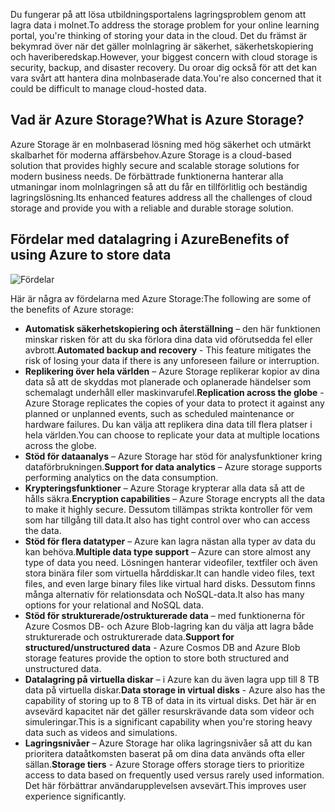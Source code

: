 <span data-ttu-id="f383b-101">Du fungerar på att lösa utbildningsportalens lagringsproblem genom att lagra data i molnet.</span><span class="sxs-lookup"><span data-stu-id="f383b-101">To address the storage problem for your online learning portal, you're thinking of storing your data in the cloud.</span></span> <span data-ttu-id="f383b-102">Det du främst är bekymrad över när det gäller molnlagring är säkerhet, säkerhetskopiering och haveriberedskap.</span><span class="sxs-lookup"><span data-stu-id="f383b-102">However, your biggest concern with cloud storage is security, backup, and disaster recovery.</span></span> <span data-ttu-id="f383b-103">Du oroar dig också för att det kan vara svårt att hantera dina molnbaserade data.</span><span class="sxs-lookup"><span data-stu-id="f383b-103">You're also concerned that it could be difficult to manage cloud-hosted data.</span></span>

## <a name="what-is-azure-storage"></a><span data-ttu-id="f383b-104">Vad är Azure Storage?</span><span class="sxs-lookup"><span data-stu-id="f383b-104">What is Azure Storage?</span></span>

<span data-ttu-id="f383b-105">Azure Storage är en molnbaserad lösning med hög säkerhet och utmärkt skalbarhet för moderna affärsbehov.</span><span class="sxs-lookup"><span data-stu-id="f383b-105">Azure Storage is a cloud-based solution that provides highly secure and scalable storage solutions for modern business needs.</span></span> <span data-ttu-id="f383b-106">De förbättrade funktionerna hanterar alla utmaningar inom molnlagringen så att du får en tillförlitlig och beständig lagringslösning.</span><span class="sxs-lookup"><span data-stu-id="f383b-106">Its enhanced features address all the challenges of cloud storage  and provide you with a reliable and durable storage solution.</span></span>

## <a name="benefits-of-using-azure-to-store-data"></a><span data-ttu-id="f383b-107">Fördelar med datalagring i Azure</span><span class="sxs-lookup"><span data-stu-id="f383b-107">Benefits of using Azure to store data</span></span>

![Fördelar](../media-draft/Benefits.png)

<span data-ttu-id="f383b-109">Här är några av fördelarna med Azure Storage:</span><span class="sxs-lookup"><span data-stu-id="f383b-109">The following are some of the benefits of Azure storage:</span></span>

- <span data-ttu-id="f383b-110">**Automatisk säkerhetskopiering och återställning** – den här funktionen minskar risken för att du ska förlora dina data vid oförutsedda fel eller avbrott.</span><span class="sxs-lookup"><span data-stu-id="f383b-110">**Automated backup and recovery** -  This feature mitigates the risk of losing your data if there is any unforeseen failure or interruption.</span></span>
- <span data-ttu-id="f383b-111">**Replikering över hela världen** – Azure Storage replikerar kopior av dina data så att de skyddas mot planerade och oplanerade händelser som schemalagt underhåll eller maskinvarufel.</span><span class="sxs-lookup"><span data-stu-id="f383b-111">**Replication across the globe** - Azure Storage replicates the copies of your data to protect it against any planned or unplanned events, such as scheduled maintenance or hardware failures.</span></span> <span data-ttu-id="f383b-112">Du kan välja att replikera dina data till flera platser i hela världen.</span><span class="sxs-lookup"><span data-stu-id="f383b-112">You can choose to replicate your data at multiple locations across the globe.</span></span>
- <span data-ttu-id="f383b-113">**Stöd för dataanalys** – Azure Storage har stöd för analysfunktioner kring dataförbrukningen.</span><span class="sxs-lookup"><span data-stu-id="f383b-113">**Support for data analytics** – Azure storage supports performing analytics on the data consumption.</span></span>
- <span data-ttu-id="f383b-114">**Krypteringsfunktioner** – Azure Storage krypterar alla data så att de hålls säkra.</span><span class="sxs-lookup"><span data-stu-id="f383b-114">**Encryption capabilities** – Azure Storage encrypts all the data to make it highly secure.</span></span> <span data-ttu-id="f383b-115">Dessutom tillämpas strikta kontroller för vem som har tillgång till data.</span><span class="sxs-lookup"><span data-stu-id="f383b-115">It also has tight control over who can access the data.</span></span>
- <span data-ttu-id="f383b-116">**Stöd för flera datatyper** – Azure kan lagra nästan alla typer av data du kan behöva.</span><span class="sxs-lookup"><span data-stu-id="f383b-116">**Multiple data type support** – Azure can store almost any type of data you need.</span></span> <span data-ttu-id="f383b-117">Lösningen hanterar videofiler, textfiler och även stora binära filer som virtuella hårddiskar.</span><span class="sxs-lookup"><span data-stu-id="f383b-117">It can handle video files, text files, and even large binary files like virtual hard disks.</span></span> <span data-ttu-id="f383b-118">Dessutom finns många alternativ för relationsdata och NoSQL-data.</span><span class="sxs-lookup"><span data-stu-id="f383b-118">It also has many options for your relational and NoSQL data.</span></span>
- <span data-ttu-id="f383b-119">**Stöd för strukturerade/ostrukturerade data** – med funktionerna för Azure Cosmos DB- och Azure Blob-lagring kan du välja att lagra både strukturerade och ostrukturerade data.</span><span class="sxs-lookup"><span data-stu-id="f383b-119">**Support for structured/unstructured data** - Azure Cosmos DB and Azure Blob storage features provide the option to store both structured and unstructured data.</span></span>
- <span data-ttu-id="f383b-120">**Datalagring på virtuella diskar** – i Azure kan du även lagra upp till 8 TB data på virtuella diskar.</span><span class="sxs-lookup"><span data-stu-id="f383b-120">**Data storage in virtual disks** - Azure also has the capability of storing up to 8 TB of data in its virtual disks.</span></span> <span data-ttu-id="f383b-121">Det här är en avsevärd kapacitet när det gäller resurskrävande data som videor och simuleringar.</span><span class="sxs-lookup"><span data-stu-id="f383b-121">This is a significant capability when you're storing heavy data such as videos and simulations.</span></span>
- <span data-ttu-id="f383b-122">**Lagringsnivåer** – Azure Storage har olika lagringsnivåer så att du kan prioritera dataåtkomsten baserat på om dina data används ofta eller sällan.</span><span class="sxs-lookup"><span data-stu-id="f383b-122">**Storage tiers** - Azure Storage offers storage tiers to prioritize access to data based on frequently used versus rarely used information.</span></span> <span data-ttu-id="f383b-123">Det här förbättrar användarupplevelsen avsevärt.</span><span class="sxs-lookup"><span data-stu-id="f383b-123">This improves user experience significantly.</span></span>
